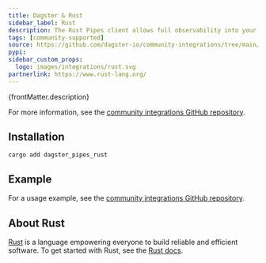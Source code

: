 ```yaml
---
title: Dagster & Rust
sidebar_label: Rust
description: The Rust Pipes client allows full observability into your Rust workloads when orchestrating through Dagster.
tags: [community-supported]
source: https://github.com/dagster-io/community-integrations/tree/main/libraries/pipes/implementations/rust
pypi:
sidebar_custom_props:
  logo: images/integrations/rust.svg
partnerlink: https://www.rust-lang.org/
---
```


<p>{frontMatter.description}</p>

For more information, see the [community integrations GitHub repository](https://github.com/dagster-io/community-integrations/blob/main/libraries/pipes/implementations/rust/README.md).

## Installation

`cargo add dagster_pipes_rust`

## Example

For a usage example, see the [community integrations GitHub repository](https://github.com/dagster-io/community-integrations/blob/main/libraries/pipes/implementations/rust/README.md#example).

## About Rust

[Rust](https://www.rust-lang.org/) is a language empowering everyone to build reliable and efficient software. To get started with Rust, see the [Rust docs](https://www.rust-lang.org/learn).
